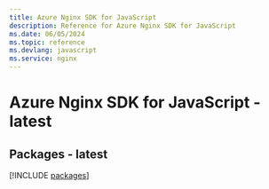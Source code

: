```yaml
---
title: Azure Nginx SDK for JavaScript
description: Reference for Azure Nginx SDK for JavaScript
ms.date: 06/05/2024
ms.topic: reference
ms.devlang: javascript
ms.service: nginx
---
```

# Azure Nginx SDK for JavaScript - latest
## Packages - latest
[!INCLUDE [packages](nginx-index.md)]